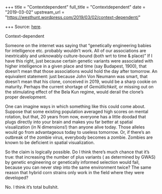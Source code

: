 +++
title = "Contextdependent"
full_title = "Contextdependent"
date = "2019-03-02"
upstream_url = "https://westhunt.wordpress.com/2019/03/02/context-dependent/"

+++
Source: [here](https://westhunt.wordpress.com/2019/03/02/context-dependent/).

Context-dependent

Someone on the internet was saying that “genetically engineering babies
for intelligence etc. probably wouldn’t work. All of our associations
are inextricably and unknowably culture-bound (both wrt to time &
place)” If I have this right, just because certain genetic variants
were associated with higher intelligence in a given place and time (say
Budapest, 1900), that doesn’t mean that those associations would hold
the day after tomorrow. An equivalent statement: just because John Von
Neumann was smart, that doesn’t mean that his clone, conceived in 2019,
would be a sharp cookie on maturity. Perhaps the current shortage of
*Gemütlichkeit,* or missing out on the stimulating effect of the Bela
Kun regime, would derail the clone’s proper development.

One can imagine ways in which something like this could come about.
Suppose that some existing population averaged high scores on mental
rotation, but that, 20 years from now, everyone has a little doodad that
plugs directly into your brain and makes you far better at spatial
visualization (in N dimensions!) than anyone alive today. Those alleles
would go from advantageous today to useless tomorrow. Or, if there’s an
outbreak of the zombie virus, everybody becomes a zombie. Zombies are
known to be deficient in spatial visualization.

So the claim is logically possible. Do I think there’s much chance that
it’s true: that increasing the number of plus variants ( as determined
by GWAS) by genetic engineering or genetically informed selection would
fail, because you can never step into the same environment twice? The
same reason that hybrid corn strains only work in the field where they
were developed?

No. I think it’s total bullshit.







